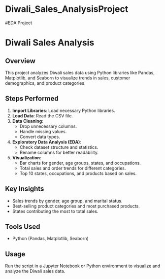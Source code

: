 # Diwali_Sales_AnalysisProject

#EDA Project

# Diwali Sales Analysis

## Overview
This project analyzes Diwali sales data using Python libraries like Pandas, Matplotlib, and Seaborn to visualize trends in sales, customer demographics, and product categories.

## Steps Performed
1. **Import Libraries**: Load necessary Python libraries.
2. **Load Data**: Read the CSV file.
3. **Data Cleaning**:
   - Drop unnecessary columns.
   - Handle missing values.
   - Convert data types.
4. **Exploratory Data Analysis (EDA)**:
   - Check dataset structure and statistics.
   - Rename columns for better readability.
5. **Visualization**:
   - Bar charts for gender, age groups, states, and occupations.
   - Total sales and order trends for different categories.
   - Top 10 states, occupations, and products based on sales.

## Key Insights
- Sales trends by gender, age group, and marital status.
- Best-selling product categories and most purchased products.
- States contributing the most to total sales.

## Tools Used
- Python (Pandas, Matplotlib, Seaborn)

## Usage
Run the script in a Jupyter Notebook or Python environment to visualize and analyze the Diwali sales data.

